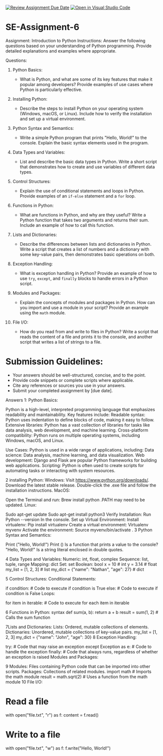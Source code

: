 [![Review Assignment Due Date](https://classroom.github.com/assets/deadline-readme-button-22041afd0340ce965d47ae6ef1cefeee28c7c493a6346c4f15d667ab976d596c.svg)](https://classroom.github.com/a/WfNmjXUk)
[![Open in Visual Studio Code](https://classroom.github.com/assets/open-in-vscode-2e0aaae1b6195c2367325f4f02e2d04e9abb55f0b24a779b69b11b9e10269abc.svg)](https://classroom.github.com/online_ide?assignment_repo_id=15347992&assignment_repo_type=AssignmentRepo)
# SE-Assignment-6
 Assignment: Introduction to Python
Instructions:
Answer the following questions based on your understanding of Python programming. Provide detailed explanations and examples where appropriate.

 Questions:

1. Python Basics:
   - What is Python, and what are some of its key features that make it popular among developers? Provide examples of use cases where Python is particularly effective.

2. Installing Python:
   - Describe the steps to install Python on your operating system (Windows, macOS, or Linux). Include how to verify the installation and set up a virtual environment.

3. Python Syntax and Semantics:
   - Write a simple Python program that prints "Hello, World!" to the console. Explain the basic syntax elements used in the program.

4. Data Types and Variables:
   - List and describe the basic data types in Python. Write a short script that demonstrates how to create and use variables of different data types.

5. Control Structures:
   - Explain the use of conditional statements and loops in Python. Provide examples of an `if-else` statement and a `for` loop.

6. Functions in Python:
   - What are functions in Python, and why are they useful? Write a Python function that takes two arguments and returns their sum. Include an example of how to call this function.

7. Lists and Dictionaries:
   - Describe the differences between lists and dictionaries in Python. Write a script that creates a list of numbers and a dictionary with some key-value pairs, then demonstrates basic operations on both.

8. Exception Handling:
   - What is exception handling in Python? Provide an example of how to use `try`, `except`, and `finally` blocks to handle errors in a Python script.

9. Modules and Packages:
   - Explain the concepts of modules and packages in Python. How can you import and use a module in your script? Provide an example using the `math` module.

10. File I/O:
    - How do you read from and write to files in Python? Write a script that reads the content of a file and prints it to the console, and another script that writes a list of strings to a file.

# Submission Guidelines:
- Your answers should be well-structured, concise, and to the point.
- Provide code snippets or complete scripts where applicable.
- Cite any references or sources you use in your answers.
- Submit your completed assignment by [due date].

Answers
1: Python Basics:

Python is a high-level, interpreted programming language that emphasizes readability and maintainability. 
Key features include:
Readable syntax: Python uses indentation to define blocks of code, making it easy to follow.
Extensive libraries: Python has a vast collection of libraries for tasks like data analysis, web development, and machine learning.
Cross-platform compatibility: Python runs on multiple operating systems, including Windows, macOS, and Linux.

Use Cases:
Python is used in a wide range of applications, including:
Data science: Data analysis, machine learning, and data visualization.
Web development: Django and Flask are popular Python frameworks for building web applications.
Scripting: Python is often used to create scripts for automating tasks or interacting with system resources.

2 installing Python:
Windows:
Visit https://www.python.org/downloads/.
Download the latest stable release.
Double-click the .exe file and follow the installation instructions.
MacOS:

Open the Terminal and run:
Brew install python
.PATH
may need to be updated.
Linux:

Sudo apt-get update
Sudo apt-get install python3
Verify Installation:
Run
Python --version
In the console.
Set up Virtual Environment:
Install virtualenv:
Pip install virtualenv
Create a virtual environment:
Virtualenv myvenv
Activate the environment:
Source myvenv/bin/activate
.
3 Python Syntax and Semantics:

Print ("Hello, World!")
Print ()
Is a function that prints a value to the console?
"Hello, World!"
Is a string literal enclosed in double quotes.

4 Data Types and Variables:
 Numeric: int, float, complex
Sequence: list, tuple, range
Mapping: dict
Set: set
Boolean: bool
x = 10  # int
y = 3.14  # float
my_list = [1, 2, 3]  # list
my_dict = {"name": "Nathan", "age": 27}  # dict

5 Control Structures:
Conditional Statements:

if condition:
    # Code to execute if condition is True
else:
    # Code to execute if condition is False
Loops:

for item in iterable:
    # Code to execute for each item in iterable

6 Functions in Python:
syntax
def sum(a, b):
    return a + b
result = sum(1, 2)  # Calls the sum function

7Lists and Dictionaries:
Lists: Ordered, mutable collections of elements.
Dictionaries: Unordered, mutable collections of key-value pairs.
my_list = [1, 2, 3]
my_dict = {"name": "John", "age": 30}
8 Exception Handling:

try:
    # Code that may raise an exception
except Exception as e:
    # Code to handle the exception
finally:
    # Code that always runs, regardless of whether an exception is raised
Modules and Packages:

9 Modules: Files containing Python code that can be imported into other scripts.
Packages: Collections of related modules.
import math  # Imports the math module
result = math.sqrt(2)  # Uses a function from the math module
10 File I/O:

# Read a file
with open("file.txt", "r") as f:
    content = f.read()

# Write to a file
with open("file.txt", "w") as f:
    f.write("Hello, World!")


